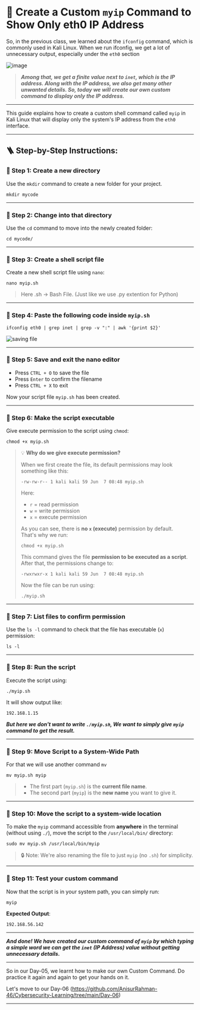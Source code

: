 # 🔧 Create a Custom `myip` Command to Show Only eth0 IP Address

So, in the previous class, we learned about the `ifconfig` command, which is commonly used in Kali Linux. When we run ifconfig, we get a lot of unnecessary output, especially under the `eth0` section

![image](https://github.com/user-attachments/assets/3b11b599-33d5-4c9c-955d-4ebbf059da93)

> **_Among that, we get a finite value next to `inet`, which is the IP address. Along with the IP address, we also get many other unwanted details.
So, today we will create our own *custom command* to display only the IP address._**

---

This guide explains how to create a custom shell command called `myip` in Kali Linux that will display only the system's IP address from the `eth0` interface.

---

## 🪜 Step-by-Step Instructions:

### 🔹 Step 1: Create a new directory

Use the `mkdir` command to create a new folder for your project.

```
mkdir mycode
```
---

### 🔹 Step 2: Change into that directory

Use the `cd` command to move into the newly created folder:

```
cd mycode/
```
---

### 🔹 Step 3: Create a shell script file

Create a new shell script file using `nano`:

```
nano myip.sh
```
> Here .sh -> Bash File. (Just like we use .py extention for Python)

---

### 🔹 Step 4: Paste the following code inside `myip.sh`

```
ifconfig eth0 | grep inet | grep -v ":" | awk '{print $2}'
```
![saving file](https://github.com/user-attachments/assets/14ac0889-9a0e-4bb0-a010-fc9b3bab5c94)

---

### 🔹 Step 5: Save and exit the nano editor

- Press `CTRL + O` to save the file
- Press `Enter` to confirm the filename
- Press `CTRL + X` to exit

Now your script file `myip.sh` has been created.

---

### 🔹 Step 6: Make the script executable

Give execute permission to the script using `chmod`:

```
chmod +x myip.sh
```
> 💡 **Why do we give execute permission?**  
>
> When we first create the file, its default permissions may look something like this:
>
> ```
> -rw-rw-r-- 1 kali kali 59 Jun  7 08:48 myip.sh
> ```
>
> Here:
> - `r` = read permission
> - `w` = write permission
> - `x` = execute permission
>
> As you can see, there is **no `x` (execute)** permission by default.  
> That's why we run:
>
> ```
> chmod +x myip.sh
> ```
>
> This command gives the file **permission to be executed as a script**.  
> After that, the permissions change to:
>
> ```
> -rwxrwxr-x 1 kali kali 59 Jun  7 08:48 myip.sh
> ```
>
> Now the file can be run using:
>
> ```
> ./myip.sh
> ```

---

### 🔹 Step 7: List files to confirm permission

Use the `ls -l` command to check that the file has executable (`x`) permission:

```
ls -l
```
---

### 🔹 Step 8: Run the script

Execute the script using:

```
./myip.sh
```

It will show output like:

```
192.168.1.15
```
**_But here we don't want to write `./myip.sh`, We want to simply give `myip` command to get the result._**

---

### 🔹 Step 9: Move Script to a System-Wide Path

For that we will use another command `mv`
```
mv myip.sh myip
```
> - The first part (`myip.sh`) is the **current file name**.
> - The second part (`myip`) is the **new name** you want to give it.
---

### 🔹 Step 10: Move the script to a system-wide location

To make the `myip` command accessible from **anywhere** in the terminal (without using `./`), move the script to the `/usr/local/bin/` directory:

```
sudo mv myip.sh /usr/local/bin/myip
```

> 🔒 Note: We're also renaming the file to just `myip` (no `.sh`) for simplicity.

---

### 🔹 Step 11: Test your custom command

Now that the script is in your system path, you can simply run:

```
myip
```

**Expected Output**:

```
192.168.56.142
```
---

**_And done! We have created our custom command of `myip` by which typing a simple word we can get the `inet` (IP Address) value without getting unnecessary details._**

---
So in our Day-05, we learnt how to make our own Custom Command. Do practice it again and again to get your hands on it. 

Let's move to our Day-06 (https://github.com/AnisurRahman-46/Cybersecurity-Learning/tree/main/Day-06)

---

